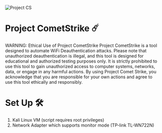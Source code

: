 ![Project CS](https://github.com/Ice-Emperor03/Project_CometStrike/assets/128063701/53fc0e06-cbee-4c8e-b0d9-70f065a374b0)


# Project CometStrike ☄️

WARNING: Ethical Use of Project CometStrike
Project CometStrike is a tool designed to automate WiFi Deauthentication attacks. Please note that unauthorized 
deauthentication is illegal, and this tool is designed for educational and authorized testing purposes only. It 
is strictly prohibited to use this tool to gain unauthorized access to computer systems, networks, data, or engage 
in any harmful actions. By using Project Comet Strike, you acknowledge that you are responsible for your own actions 
and agree to use this tool ethically and responsibly.


# Set Up 🛠️

1. Kali Linux VM (script requires root privileges)
2. Network Adapter which supports monitor mode (TP-link TL-WN722N)
